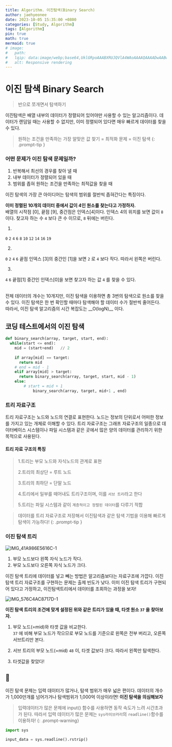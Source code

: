 ```yaml
---
title: Algorithm. 이진탐색(Binary Search)
author: jaehyeonee
date: 2023-10-05 15:35:00 +0800
categories: [Study, Algorithm]
tags: [Algorithm]
pin: true
math: true
mermaid: true
# image:
#   path: 
#   lqip: data:image/webp;base64,UklGRpoAAABXRUJQVlA4WAoAAAAQAAAADwAABwAAQUxQSDIAAAARL0AmbZurmr57yyIiqE8oiG0bejIYEQTgqiDA9vqnsUSI6H+oAERp2HZ65qP/VIAWAFZQOCBCAAAA8AEAnQEqEAAIAAVAfCWkAALp8sF8rgRgAP7o9FDvMCkMde9PK7euH5M1m6VWoDXf2FkP3BqV0ZYbO6NA/VFIAAAA
#   alt: Responsive rendering 
---
```



# 이진 탐색 Binary Search
>반으로 쪼개면서 탐색하기

이진탐색은 배열 내부의 데이터가 정렬되어 있어야만 사용할 수 있는 알고리즘이다.
데이터가 랜덤일 때는 사용할 수 없지만, 이미 정렬되어 있다면 매우 빠르게 데이터를 찾을 수 있다.

>원하는 조건을 만족하는 가장 알맞은 값 찾기 = 최적화 문제 = 이진 탐색
{: .prompt-tip }

### 어떤 문제가 이진 탐색 문제일까?
1. 반복해서 최선의 경우를 찾아 낼 때
2. 내부 데이터가 정렬되어 있을 때
3. 범위를 좁혀 원하는 조건을 만족하는 최적값을 찾을 때

이진 탐색의 가장 큰 아이디어는 탐색의 범위를 절반씩 좁혀간다는 특징이다.

__이미 정렬된 10개의 데이터 중에서 값이 4인 원소를 찾는다고 가정하자.__
<br>
배열의 시작점 [0], 끝점 [9], 중간점은 인덱스[4]이다.
인덱스 4의 위치를 보면 값이 `8` 이다. 찾고자 하는 수 `4` 보다 큰 수 이므로, `8` 뒤에는 버린다. <br>

1.
`0` `2` `4` `6` `8` `10` `12` `14` `16` `19`
  
2.
`0` `2` `4` `6` 
끝점 인덱스 [3]의 중간인 [1]을 보면 `2` 로 `4` 보다 작다. 따라서 왼쪽은 버린다.

3.
`4` `6` 
끝점[1] 중간인 인덱스[0]을 보면 찾고자 하는 값 `4` 를 찾을 수 있다.



<br>
전체 데이터의 개수는 10개지만, 이진 탐색을 이용하면 총 3번의 탐색으로 원소를 찾을 수 있다.
이진 탐색은 한 번 확인할 때마다 탐색해야 할 데이터 수가 절반씩 줄어든다. <br>
따라서, 이진 탐색 알고리즘의 시간 복잡도는  __O(logN)__ 이다.

## 코딩 테스트에서의 이진 탐색
```python
def binary_search(array, target, start, end):
  while(start <= end):
    mid = (start+end)	// 2
    
    if array[mid] == target:
      return mid
    # end = mid - 1
    elif array[mid] > target:
      return binary_search(array, target, start, mid - 1)
    else:
		# start = mid + 1
			binary_search(array, target, mid+1 , end)
```

### 트리 자료구조

트리 자료구조는 노드와 노드의 연결로 표현한다. 노드는 정보의 단위로서 어떠한 정보를 가지고 있는 개체로 이해할 수 있다. 트리 자료구조는 그래프 자료구조의 일종으로 데이터베이스 시스템이나 파일 시스템과 같은 곳에서 많은 양의 데이터를 관리하기 위한 목적으로 사용된다.

#### 트리 자료 구조의 특징
> 1.트리는 부모 노드와 자식노드의 관계로 표현
> 
> 2.트리의 최상단 = 루트 노드
> 
> 3.트리의 최하단 = 단말 노드
> 
> 4.트리에서 일부를 떼어내도 트리구조이며, 이를 `서브 트리`라고 한다
> 
> 5.트리는 파일 시스템과 같이 `계층적이고 정렬된 데이터`를 다루기 적합



>데이터를 트리 자료구조로 저장해서 이진탐색과 같은 탐색 기법을 이용해 빠르게 탐색이 가능하다!
{: .prompt-tip }

### 이진 탐색 트리 
![IMG_41A986E5616C-1](https://github.com/Jaehyeonee/codingTest-study/assets/92504386/eba34ad7-ef1f-46fa-94d9-ae82b9996480)
1. 부모 노드보다 왼쪽 자식 노드가 작다.
2. 부모 노드보다 오른쪽 자식 노드가 크다.


이진 탐색 트리에 데이터를 넣고 빼는 방법은 알고리즘보다는 자료구조에 가깝다. 이진 탐색 트리 자료구조를 구현하는 문제는 출제 빈도가 낮다. 이미 이진 탐색 트리가 구현되어 있다고 가정하고, 이진탐색트리에서 데이터를 조회하는 과정을 보자!
  
![IMG_576C4AC8717D-1](https://github.com/Jaehyeonee/codingTest-study/assets/92504386/e012aac1-a505-4f5f-8d26-95f3a077d973)

__이진 탐색 트리의 조건에 맞게 설정된 위와 같은 트리가 있을 때, 타겟 원소 `37` 을 찾아보자.__
1. 부모 노드(=mid)와 타겟 값을 비교한다.<br>
`37` 에 비해 부모 노드가 작으므로 부모 노드를 기준으로 왼쪽은 전부 버리고, 오른쪽 서브트리만 본다.

2. 서브 트리의 부모 노드(=mid) `48` 이, 타겟 값보다 크다. 따라서 왼쪽만 탐색한다.
3. 타겟값을 찾았다!


## 💭
이진 탐색 문제는 입력 데이터가 많거나, 탐색 범위가 매우 넓은 편이다. 데이터의 개수가 1,000만개를 넘어가거나 탐색범위가 1,000억 이상이라면! __이진 탐색을 의심해보자__

>입력데이터가 많은 문제에 input() 함수를 사용하면 동작 속도가 느려 시간초과가 된다. 따라서 입력 데이터가 많은 문제는 `sys라이브러리`의 `readline()`함수를 이용하자!
{: .prompt-warning}

  ```python
  import sys

  input_data = sys.readline().rstrip()

  ```